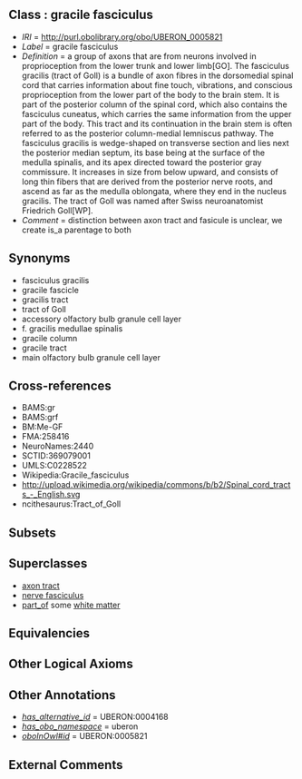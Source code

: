 
## Class : gracile fasciculus

 * *IRI* = http://purl.obolibrary.org/obo/UBERON_0005821
 * *Label* = gracile fasciculus
 * *Definition* = a group of axons that are from neurons involved in proprioception from the lower trunk and lower limb[GO]. The fasciculus gracilis (tract of Goll) is a bundle of axon fibres in the dorsomedial spinal cord that carries information about fine touch, vibrations, and conscious proprioception from the lower part of the body to the brain stem. It is part of the posterior column of the spinal cord, which also contains the fasciculus cuneatus, which carries the same information from the upper part of the body. This tract and its continuation in the brain stem is often referred to as the posterior column-medial lemniscus pathway. The fasciculus gracilis is wedge-shaped on transverse section and lies next the posterior median septum, its base being at the surface of the medulla spinalis, and its apex directed toward the posterior gray commissure. It increases in size from below upward, and consists of long thin fibers that are derived from the posterior nerve roots, and ascend as far as the medulla oblongata, where they end in the nucleus gracilis. The tract of Goll was named after Swiss neuroanatomist Friedrich Goll[WP].
 * *Comment* = distinction between axon tract and fasicule is unclear, we create is_a parentage to both

## Synonyms

 * fasciculus gracilis
 * gracile fascicle
 * gracilis tract
 * tract of Goll
 * accessory olfactory bulb granule cell layer
 * f. gracilis medullae spinalis
 * gracile column
 * gracile tract
 * main olfactory bulb granule cell layer

## Cross-references

 * BAMS:gr
 * BAMS:grf
 * BM:Me-GF
 * FMA:258416
 * NeuroNames:2440
 * SCTID:369079001
 * UMLS:C0228522
 * Wikipedia:Gracile_fasciculus
 * http://upload.wikimedia.org/wikipedia/commons/b/b2/Spinal_cord_tracts_-_English.svg
 * ncithesaurus:Tract_of_Goll

## Subsets


## Superclasses

 * [axon tract](../../UBERON/18/UBERON_0001018.md)
 * [nerve fasciculus](../../UBERON/19/UBERON_0001019.md)
 * [part_of](../../BFO/50/BFO_0000050.md) some [white matter](../../UBERON/16/UBERON_0002316.md)

## Equivalencies


## Other Logical Axioms


## Other Annotations

 * *[has_alternative_id](../../Id/oboInOwl#hasAlternativeId.md)* = UBERON:0004168
 * *[has_obo_namespace](../../ce/oboInOwl#hasOBONamespace.md)* = uberon
 * *[oboInOwl#id](../../id/oboInOwl#id.md)* = UBERON:0005821

## External Comments

